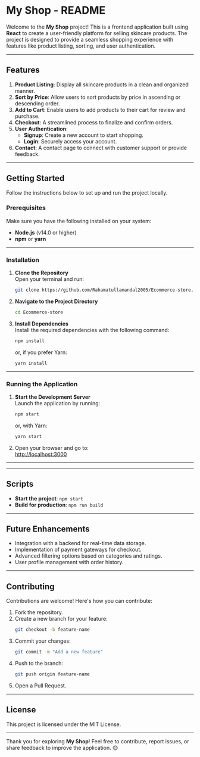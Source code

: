 # My Shop - README

Welcome to the **My Shop** project! This is a frontend application built using **React** to create a user-friendly platform for selling skincare products. The project is designed to provide a seamless shopping experience with features like product listing, sorting, and user authentication.

---

## Features

1. **Product Listing**: Display all skincare products in a clean and organized manner.  
2. **Sort by Price**: Allow users to sort products by price in ascending or descending order.  
3. **Add to Cart**: Enable users to add products to their cart for review and purchase.  
4. **Checkout**: A streamlined process to finalize and confirm orders.  
5. **User Authentication**: 
   - **Signup**: Create a new account to start shopping.  
   - **Login**: Securely access your account.  
6. **Contact**: A contact page to connect with customer support or provide feedback.  

---

## Getting Started

Follow the instructions below to set up and run the project locally.

### Prerequisites

Make sure you have the following installed on your system:

- **Node.js** (v14.0 or higher)
- **npm** or **yarn**

---

### Installation

1. **Clone the Repository**  
   Open your terminal and run:  
   ```bash
   git clone https://github.com/Rahamatullamandal2005/Ecommerce-store.git
   ```  

2. **Navigate to the Project Directory**  
   ```bash
   cd Ecommerce-store
   ```

3. **Install Dependencies**  
   Install the required dependencies with the following command:  
   ```bash
   npm install
   ```  
   or, if you prefer Yarn:  
   ```bash
   yarn install
   ```

---

### Running the Application

1. **Start the Development Server**  
   Launch the application by running:  
   ```bash
   npm start
   ```  
   or, with Yarn:  
   ```bash
   yarn start
   ```

2. Open your browser and go to:  
   [http://localhost:3000](http://localhost:3000)

---


---

## Scripts

- **Start the project**: `npm start`
- **Build for production**: `npm run build`

---

## Future Enhancements

- Integration with a backend for real-time data storage.  
- Implementation of payment gateways for checkout.  
- Advanced filtering options based on categories and ratings.  
- User profile management with order history.  

---

## Contributing

Contributions are welcome! Here's how you can contribute:  

1. Fork the repository.  
2. Create a new branch for your feature:  
   ```bash
   git checkout -b feature-name
   ```  
3. Commit your changes:  
   ```bash
   git commit -m "Add a new feature"
   ```  
4. Push to the branch:  
   ```bash
   git push origin feature-name
   ```  
5. Open a Pull Request.

---

## License

This project is licensed under the MIT License.  

---

Thank you for exploring **My Shop**! Feel free to contribute, report issues, or share feedback to improve the application. 😊
